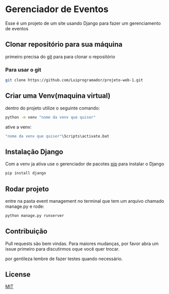 # Gerenciador de Eventos

Esse é um projeto de um site usando Django para fazer um gerenciamento de eventos

## Clonar repositório para sua máquina
primeiro precisa do [git](https://git-scm.com/downloads) para para clonar o repositório

### Para usar o git 

```bash
git clone https://github.com/Luiprogramador/projeto-web-1.git
```

## Criar uma Venv(maquina virtual)
dentro do projeto utilize o seguinte comando:

```bash
python -m venv "nome da venv que quiser"
```
ative a venv:

```bash
"nome da venv que quiser"\Scripts\activate.bat
```

## Instalação Django

Com a venv ja ativa use o gerenciador de pacotes [pip](https://pip.pypa.io/en/stable/) para instalar o Django

```bash
pip install django
```

## Rodar projeto
entre na pasta event management no terminal que tem um arquivo chamado manage.py e rode:
```bash
python manage.py runserver
```


## Contribuição

Pull requests são bem vindas. Para maiores mudanças, por favor abra um issue primeiro
para discutirmos oque você quer trocar.

por gentileza lembre de fazer testes quando necessário.

## License

[MIT](https://github.com/Luiprogramador/projeto-web-1/blob/main/LICENSE.md)
